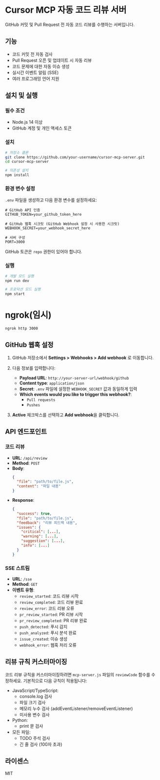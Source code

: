 # Cursor MCP 자동 코드 리뷰 서버

GitHub 커밋 및 Pull Request 전 자동 코드 리뷰를 수행하는 서버입니다.

## 기능

- 코드 커밋 전 자동 검사
- Pull Request 오픈 및 업데이트 시 자동 리뷰
- 코드 문제에 대한 자동 이슈 생성
- 실시간 이벤트 알림 (SSE)
- 여러 프로그래밍 언어 지원

## 설치 및 실행

### 필수 조건

- Node.js 14 이상
- GitHub 계정 및 개인 액세스 토큰

### 설치

```bash
# 저장소 클론
git clone https://github.com/your-username/cursor-mcp-server.git
cd cursor-mcp-server

# 의존성 설치
npm install
```

### 환경 변수 설정

`.env` 파일을 생성하고 다음 환경 변수를 설정하세요:

```
# GitHub API 인증
GITHUB_TOKEN=your_github_token_here

# GitHub 웹훅 시크릿 (GitHub Webhook 설정 시 사용한 시크릿)
WEBHOOK_SECRET=your_webhook_secret_here

# 서버 구성
PORT=3000
```

GitHub 토큰은 `repo` 권한이 있어야 합니다.

### 실행

```bash
# 개발 모드 실행
npm run dev

# 프로덕션 모드 실행
npm start
```

# ngrok(임시)

```bash
ngrok http 3000
```

## GitHub 웹훅 설정

1. GitHub 저장소에서 **Settings > Webhooks > Add webhook** 로 이동합니다.

2. 다음 정보를 입력합니다:

   - **Payload URL**: `http://your-server-url/webhook/github`
   - **Content type**: `application/json`
   - **Secret**: `.env` 파일에 설정한 `WEBHOOK_SECRET` 값과 동일하게 입력
   - **Which events would you like to trigger this webhook?**:
     - `Pull requests`
     - `Pushes`

3. **Active** 체크박스를 선택하고 **Add webhook**을 클릭합니다.

## API 엔드포인트

### 코드 리뷰

- **URL**: `/api/review`
- **Method**: `POST`
- **Body**:
  ```json
  {
    "file": "path/to/file.js",
    "content": "파일 내용"
  }
  ```
- **Response**:
  ```json
  {
    "success": true,
    "file": "path/to/file.js",
    "feedback": "리뷰 피드백 내용",
    "issues": {
      "critical": [...],
      "warning": [...],
      "suggestion": [...],
      "info": [...]
    }
  }
  ```

### SSE 스트림

- **URL**: `/sse`
- **Method**: `GET`
- **이벤트 유형**:
  - `review_started`: 코드 리뷰 시작
  - `review_completed`: 코드 리뷰 완료
  - `review_error`: 코드 리뷰 오류
  - `pr_review_started`: PR 리뷰 시작
  - `pr_review_completed`: PR 리뷰 완료
  - `push_detected`: 푸시 감지
  - `push_analyzed`: 푸시 분석 완료
  - `issue_created`: 이슈 생성
  - `webhook_error`: 웹훅 처리 오류

## 리뷰 규칙 커스터마이징

코드 리뷰 규칙을 커스터마이징하려면 `mcp-server.js` 파일의 `reviewCode` 함수를 수정하세요. 기본적으로 다음 규칙이 적용됩니다:

- JavaScript/TypeScript:
  - console.log 검사
  - 파일 크기 검사
  - 메모리 누수 검사 (addEventListener/removeEventListener)
  - 미사용 변수 검사
- Python:
  - print 문 검사
- 모든 파일:
  - TODO 주석 검사
  - 긴 줄 검사 (100자 초과)

## 라이센스

MIT
